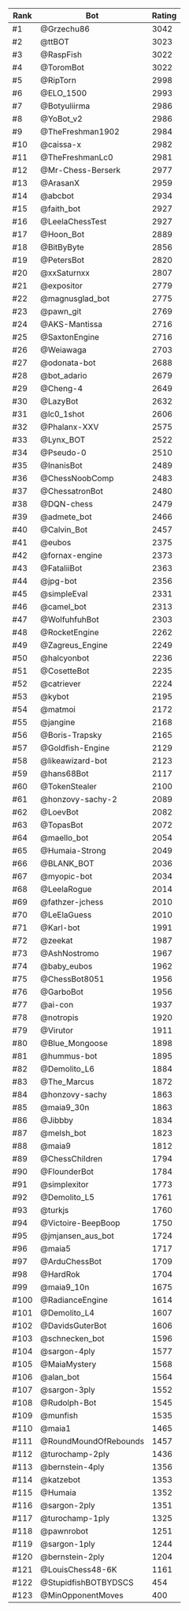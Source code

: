 Rank|Bot|Rating
---|---|---
#1|@Grzechu86|3042
#2|@ttBOT|3023
#3|@RaspFish|3022
#4|@ToromBot|3022
#5|@RipTorn|2998
#6|@ELO_1500|2993
#7|@Botyuliirma|2986
#8|@YoBot_v2|2986
#9|@TheFreshman1902|2984
#10|@caissa-x|2982
#11|@TheFreshmanLc0|2981
#12|@Mr-Chess-Berserk|2977
#13|@ArasanX|2959
#14|@abcbot|2934
#15|@faith_bot|2927
#16|@LeelaChessTest|2927
#17|@Hoon_Bot|2889
#18|@BitByByte|2856
#19|@PetersBot|2820
#20|@xxSaturnxx|2807
#21|@expositor|2779
#22|@magnusglad_bot|2775
#23|@pawn_git|2769
#24|@AKS-Mantissa|2716
#25|@SaxtonEngine|2716
#26|@Weiawaga|2703
#27|@odonata-bot|2688
#28|@bot_adario|2679
#29|@Cheng-4|2649
#30|@LazyBot|2632
#31|@lc0_1shot|2606
#32|@Phalanx-XXV|2575
#33|@Lynx_BOT|2522
#34|@Pseudo-0|2510
#35|@InanisBot|2489
#36|@ChessNoobComp|2483
#37|@ChessatronBot|2480
#38|@DQN-chess|2479
#39|@admete_bot|2466
#40|@Calvin_Bot|2457
#41|@eubos|2375
#42|@fornax-engine|2373
#43|@FataliiBot|2363
#44|@jpg-bot|2356
#45|@simpleEval|2331
#46|@camel_bot|2313
#47|@WolfuhfuhBot|2303
#48|@RocketEngine|2262
#49|@Zagreus_Engine|2249
#50|@halcyonbot|2236
#51|@CosetteBot|2235
#52|@catriever|2224
#53|@kybot|2195
#54|@matmoi|2172
#55|@jangine|2168
#56|@Boris-Trapsky|2165
#57|@Goldfish-Engine|2129
#58|@likeawizard-bot|2123
#59|@hans68Bot|2117
#60|@TokenStealer|2100
#61|@honzovy-sachy-2|2089
#62|@LoevBot|2082
#63|@TopasBot|2072
#64|@maello_bot|2054
#65|@Humaia-Strong|2049
#66|@BLANK_BOT|2036
#67|@myopic-bot|2034
#68|@LeelaRogue|2014
#69|@fathzer-jchess|2010
#70|@LeElaGuess|2010
#71|@Karl-bot|1991
#72|@zeekat|1987
#73|@AshNostromo|1967
#74|@baby_eubos|1962
#75|@ChessBot8051|1956
#76|@GarboBot|1956
#77|@ai-con|1937
#78|@notropis|1920
#79|@Virutor|1911
#80|@Blue_Mongoose|1898
#81|@hummus-bot|1895
#82|@Demolito_L6|1884
#83|@The_Marcus|1872
#84|@honzovy-sachy|1863
#85|@maia9_30n|1863
#86|@Jibbby|1834
#87|@melsh_bot|1823
#88|@maia9|1812
#89|@ChessChildren|1794
#90|@FlounderBot|1784
#91|@simplexitor|1773
#92|@Demolito_L5|1761
#93|@turkjs|1760
#94|@Victoire-BeepBoop|1750
#95|@jmjansen_aus_bot|1724
#96|@maia5|1717
#97|@ArduChessBot|1709
#98|@HardRok|1704
#99|@maia9_10n|1675
#100|@RadianceEngine|1614
#101|@Demolito_L4|1607
#102|@DavidsGuterBot|1606
#103|@schnecken_bot|1596
#104|@sargon-4ply|1577
#105|@MaiaMystery|1568
#106|@alan_bot|1564
#107|@sargon-3ply|1552
#108|@Rudolph-Bot|1545
#109|@munfish|1535
#110|@maia1|1465
#111|@RoundMoundOfRebounds|1457
#112|@turochamp-2ply|1436
#113|@bernstein-4ply|1356
#114|@katzebot|1353
#115|@Humaia|1352
#116|@sargon-2ply|1351
#117|@turochamp-1ply|1325
#118|@pawnrobot|1251
#119|@sargon-1ply|1244
#120|@bernstein-2ply|1204
#121|@LouisChess48-6K|1161
#122|@StupidfishBOTBYDSCS|454
#123|@MinOpponentMoves|400

